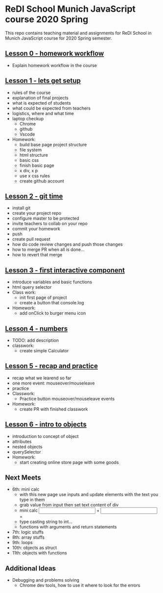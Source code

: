 # ReDI School Munich JavaScript course 2020 Spring

This repo contains teaching material and assignments for ReDI School in Munich JavaScript course for 2020 Spring semester.

## [Lesson 0 - homework workflow](https://mrtim.github.io/js-munich-2020-spring/lessons/0_workflow/homework_workflow)

- Explain homework workflow in the course

## [Lesson 1 - lets get setup](https://mrtim.github.io/js-munich-2020-spring/lessons/1_setup)

- rules of the course
- explanation of final projects
- what is expected of students
- what could be expected from teachers
- logistics, where and what time
- laptop checkup
  - Chrome
  - github
  - Vscode
- Homework:
  - build base page project structure
  - file system
  - html structure
  - basic css
  - finish basic page
  - x div, x p
  - use x css rules
  - create github account

## [Lesson 2 - git time](https://mrtim.github.io/js-munich-2020-spring/lessons/2_git_time)

- install git
- create your project repo
- configure master to be protected
- invite teachers to collab on your repo
- commit your homework
- push
- create pull request
- how do code review changes and push those changes
- how to merge PR when all is done...
- how to revert that merge

## [Lesson 3 - first interactive component](https://mrtim.github.io/js-munich-2020-spring/lessons/3_first_interactive_component)

- introduce variables and basic functions
- html query selector
- Class work:
  - init first page of project
  - create a button that console.log
- Homework:
  - add onClick to burger menu icon

## [Lesson 4 - numbers](https://mrtim.github.io/js-munich-2020-spring/lessons/4_numbers)

- TODO: add description
- classwork:
  - create simple Calculator

## [Lesson 5 - recap and practice](https://mrtim.github.io/js-munich-2020-spring/lessons/5_recap_and_practice)

- recap what we learend so far
- one more event: mouseover/mouseleave
- practice
- Classwork:
  - Practice button mouseover/mouseleave events
- Homework:
  - create PR with finished classwork

## [Lesson 6 - intro to objects](https://mrtim.github.io/js-munich-2020-spring/lessons/6_objects_intro)

- introduction to concept of object
- attributes
- nested objects
- querySelector
- Homework:
  - start creating online store page with some goods

## Next Meets

- 6th: mini calc
  - with this new page use inputs and update elements with the text you type in them
  - grab value from input then set text content of div
  - mini calc <input> + <input> = <div>
  - type casting string to int...
  - functions with arguments and return statements
- 7th: logic stuffs
- 8th: array stuffs
- 9th: loops
- 10th: objects as struct
- 11th: objects with functions

## Additional Ideas
- Debugging and problems solving
    - Chrome dev tools, how to use it where to look for the errors
